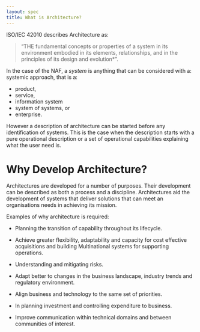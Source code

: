 ```yaml
---
layout: spec
title: What is Architecture?
---
```


ISO/IEC 42010 describes Architecture as:

> “THE fundamental concepts or properties of a system in its environment embodied in its elements, relationships, and in the principles of its design and evolution*”.

In the case of the NAF, a *system* is anything that can be considered with a: systemic approach, that is a:

* product,
* service,
* information system
* system of systems, or
* enterprise.

However a description of architecture can be started before any identification of systems. This is the case when the description starts with a pure operational description or a set of operational capabilities explaining what the user need is.

# Why Develop Architecture?

Architectures are developed for a number of purposes. Their development can be described as both a process and a discipline. Architectures aid the development of systems that deliver solutions that can meet an organisations needs in achieving its mission.

Examples of why architecture is required:

* Planning the transition of capability throughout its lifecycle.
* Achieve greater flexibility, adaptability and capacity for cost effective acquisitions and building Multinational systems for supporting operations.

* Understanding and mitigating risks.
* Adapt better to changes in the business landscape, industry trends and regulatory environment.
* Align business and technology to the same set of priorities.
* In planning investment and controlling expenditure to business.
* Improve communication within technical domains and between communities of interest.
